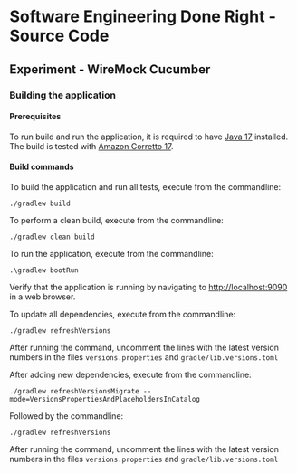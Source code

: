 # Software Engineering Done Right - Source Code

## Experiment - WireMock Cucumber

### Building the application

#### Prerequisites

To run build and run the application, it is required to have [Java 17](https://jdk.java.net/17/) installed.
The build is tested with [Amazon Corretto 17](https://docs.aws.amazon.com/corretto/latest/corretto-17-ug/downloads-list.html).

#### Build commands

To build the application and run all tests, execute from the commandline: 
```console
./gradlew build
```

To perform a clean build, execute from the commandline: 
```console
./gradlew clean build
```
To run the application, execute from the commandline:
```console
.\gradlew bootRun
```

Verify that the application is running by navigating to [http://localhost:9090](http://localhost:9090) in a web browser.

To update all dependencies, execute from the commandline:
```console
./gradlew refreshVersions
```
After running the command, uncomment the lines with the latest version numbers in the files `versions.properties` and `gradle/lib.versions.toml`

After adding new dependencies, execute from the commandline:
```console
./gradlew refreshVersionsMigrate --mode=VersionsPropertiesAndPlaceholdersInCatalog
```
Followed by the commandline:
```console
./gradlew refreshVersions
```
After running the command, uncomment the lines with the latest version numbers in the files `versions.properties` and `gradle/lib.versions.toml`

